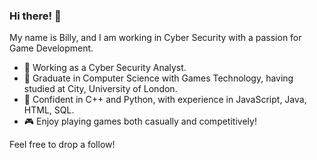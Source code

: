 ### Hi there! 👋

My name is Billy, and I am working in Cyber Security with a passion for Game Development.

- 👔 Working as a Cyber Security Analyst.
- 🏫 Graduate in Computer Science with Games Technology, having studied at City, University of London.
- 💭 Confident in C++ and Python, with experience in JavaScript, Java, HTML, SQL.
- 🎮 Enjoy playing games both casually and competitively!

Feel free to drop a follow!
<!--
**billybcoyne/billybcoyne** is a ✨ _special_ ✨ repository because its `README.md` (this file) appears on your GitHub profile.

Here are some ideas to get you started:

- 🔭 I’m currently working on ...
- 🌱 I’m currently learning ...
- 👯 I’m looking to collaborate on ...
- 🤔 I’m looking for help with ...
- 💬 Ask me about ...
- 📫 How to reach me: ...
- 😄 Pronouns: ...
- ⚡ Fun fact: ...
-->
